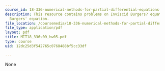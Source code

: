 ```yaml
---
course_id: 18-336-numerical-methods-for-partial-differential-equations-spring-2009
description: This resource contains problems on Inviscid Burgers? equation and Viscous
  Burgers' equation.
file_location: /coursemedia/18-336-numerical-methods-for-partial-differential-equations-spring-2009/12dc25d3f542765c0768488bf5cc33df_MIT18_336s09_hw05.pdf
file_type: application/pdf
layout: pdf
title: MIT18_336s09_hw05.pdf
type: course
uid: 12dc25d3f542765c0768488bf5cc33df

---
```

None